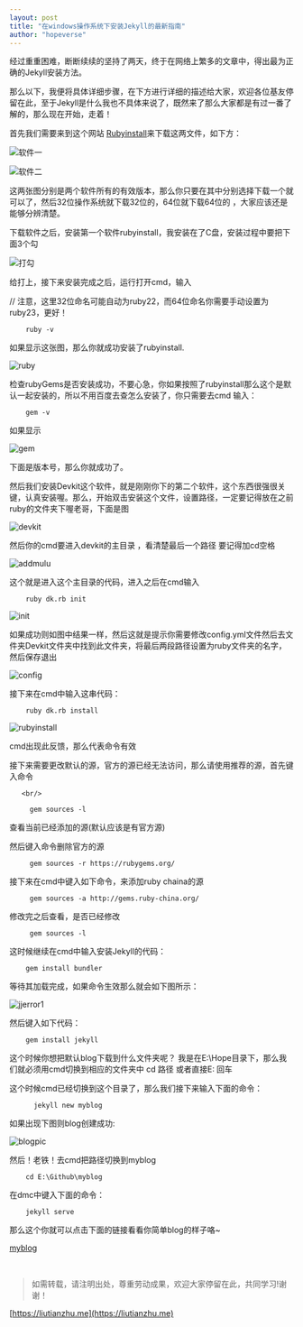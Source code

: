 ```yaml
---
layout: post
title: "在windows操作系统下安装Jekyll的最新指南"
author: "hopeverse"
---
```


<span style="first-letter:60px;text-indent: 18px;">经</span>过重重困难，断断续续的坚持了两天，终于在网络上繁多的文章中，得出最为正确的Jekyll安装方法。


那么以下，我便将具体详细步骤，在下方进行详细的描述给大家，欢迎各位基友停留在此，至于Jekyll是什么我也不具体来说了，既然来了那么大家都是有过一番了解的，那么现在开始，走着！

 首先我们需要来到这个网站 [Rubyinstall](http://rubyinstaller.org/downloads)来下载这两文件，如下方：

![软件一](/images/posts/jekyll/1.png) 

![软件二](/images/posts/jekyll/2.png)

这两张图分别是两个软件所有的有效版本，那么你只要在其中分别选择下载一个就可以了，然后32位操作系统就下载32位的，64位就下载64位的 ，大家应该还是能够分辨清楚。

 下载软件之后，安装第一个软件rubyinstall，我安装在了C盘，安装过程中要把下面3个勾

![打勾](/images/posts/jekyll/3.png) 

给打上，接下来安装完成之后，运行打开cmd，输入  

// 注意，这里32位命名可能自动为ruby22，而64位命名你需要手动设置为ruby23，更好！

        ruby -v  
 
如果显示这张图，那么你就成功安装了rubyinstall.

![ruby](/images/posts/jekyll/4.png)  

检查rubyGems是否安装成功，不要心急，你如果按照了rubyinstall那么这个是默认一起安装的，所以不用百度去查怎么安装了，你只需要去cmd 输入：


        gem -v

如果显示

![gem](/images/posts/jekyll/5.png)  

 下面是版本号，那么你就成功了。

 然后我们安装Devkit这个软件，就是刚刚你下的第二个软件，这个东西很强很关键，认真安装喔。那么，开始双击安装这个文件，设置路径，一定要记得放在之前ruby的文件夹下喔老哥，下面是图  
  
![devkit](/images/posts/jekyll/6.png)  

  然后你的cmd要进入devkit的主目录 ，看清楚最后一个路径 要记得加cd空格 

![addmulu](/images/posts/jekyll/7.png) 


  这个就是进入这个主目录的代码，进入之后在cmd输入

        ruby dk.rb init

![init](/images/posts/jekyll/8.png)


   如果成功则如图中结果一样，然后这就是提示你需要修改config.yml文件然后去文件夹Devkit文件夹中找到此文件夹，将最后两段路径设置为ruby文件夹的名字，然后保存退出 


![config](/images/posts/jekyll/9.png)  

  

 接下来在cmd中输入这串代码：  <br/>

        
        ruby dk.rb install

![rubyinstall](/images/posts/jekyll/10.PNG)

  cmd出现此反馈，那么代表命令有效

 接下来需要更改默认的源，官方的源已经无法访问，那么请使用推荐的源，首先键入命令

       <br/>
        
         gem sources -l

  查看当前已经添加的源(默认应该是有官方源)

  然后键入命令删除官方的源

         gem sources -r https://rubygems.org/

  接下来在cmd中键入如下命令，来添加ruby chaina的源

         gem sources -a http://gems.ruby-china.org/

  修改完之后查看，是否已经修改

         gem sources -l


 这时候继续在cmd中输入安装Jekyll的代码：
<br/>

        gem install bundler       

  
  等待其加载完成，如果命令生效那么就会如下图所示：

![jjerror1](/images/posts/jekyll/16.PNG)

  然后键入如下代码：

        gem install jekyll

  
  这个时候你想把默认blog下载到什么文件夹呢？  我是在E:\Hope目录下，那么我们就必须用cmd切换到相应的文件夹中  cd 路径 或者直接E:  回车

这个时候cmd已经切换到这个目录了，那么我们接下来输入下面的命令：

          jekyll new myblog

  如果出现下图则blog创建成功:

![blogpic](/images/posts/jekyll/17.PNG)

  
  然后！老铁！去cmd把路径切换到myblog

        cd E:\Github\myblog

  在dmc中键入下面的命令：

        jekyll serve

  那么这个你就可以点击下面的链接看看你简单blog的样子咯~

 [myblog](http://localhost:4000/)

  
>如需转载，请注明出处，尊重劳动成果，欢迎大家停留在此，共同学习!谢谢！

[https://liutianzhu.me](https://liutianzhu.me)


